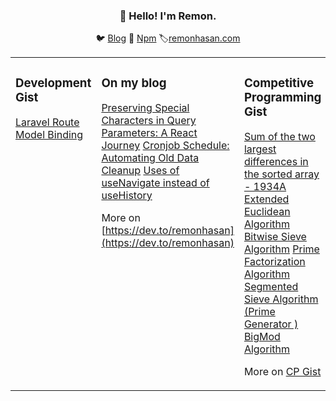 <h3 align="center">👋 Hello! I'm Remon.</h3>

<p align="center">
  🐦 <a href="https://dev.to/remonhasan">Blog</a> 🐹
  <a href="https://www.npmjs.com/~remonhasan">Npm</a>
  🏷️<a href="https://remonhasan.com/">remonhasan.com</a>
</p>

<table><tr><td valign="top" width="33%">

### Development Gist
<!-- development starts -->
[Laravel Route Model Binding](https://gist.github.com/f3c4f184d3c2f9be70cdb5d57d79b2d7.git)


</td><td valign="top" width="34%">

### On my blog
<!-- blog starts -->
[Preserving Special Characters in Query Parameters: A React Journey](https://dev.to/remonhasan/preserving-special-characters-in-query-parameters-a-react-journey-oko)
[Cronjob Schedule: Automating Old Data Cleanup](https://dev.to/remonhasan/safeguarding-your-database-automating-old-data-cleanup-with-laravel-55a2)
[Uses of useNavigate instead of useHistory](https://dev.to/remonhasan/uses-of-usenavigate-instead-of-usehistory-5fg6)

<!-- blog ends -->
More on [https://dev.to/remonhasan](https://dev.to/remonhasan)
</td><td valign="top" width="33%">

### Competitive Programming Gist
<!-- competitive programming starts -->

[Sum of the two largest differences in the sorted array - 1934A](https://gist.github.com/129258f2ea425afde89b85f29d7791d0.git) <br />
[Extended Euclidean Algorithm](https://gist.github.com/550dcbea206ab05f5425455d36fdb1a3.git)
[Bitwise Sieve Algorithm](https://gist.github.com/8d82f877316645f0e6b2365a8959f40c.git)
[Prime Factorization Algorithm](https://gist.github.com/dcfb47928d077c1ca7430a788e189e0e.git)
[Segmented Sieve Algorithm (Prime Generator )](https://gist.github.com/d2560f2816441573f7414d1750539ea9.git)
[BigMod Algorithm](https://gist.github.com/732bb59ed6105c12a3437494d502aa82.git) 

<!-- tils ends -->
More on [CP Gist](https://gist.github.com/Remonhasan)
</td></tr></table>





